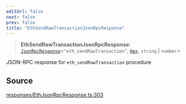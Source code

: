 ```yaml
---
editUrl: false
next: false
prev: false
title: "EthSendRawTransactionJsonRpcResponse"
---
```


> **EthSendRawTransactionJsonRpcResponse**: [`JsonRpcResponse`](/reference/jsonrpc/type-aliases/jsonrpcresponse/)\<`"eth_sendRawTransaction"`, [`Hex`](/reference/utils/type-aliases/hex/), `string` \| `number`\>

JSON-RPC response for `eth_sendRawTransaction` procedure

## Source

[responses/EthJsonRpcResponse.ts:303](https://github.com/evmts/tevm-monorepo/blob/main/packages/procedures-types/src/responses/EthJsonRpcResponse.ts#L303)
